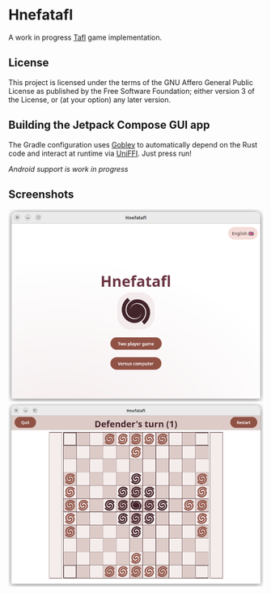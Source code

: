 # Hnefatafl

A work in progress [Tafl](https://en.wikipedia.org/wiki/Tafl_games) game implementation.

## License

This project is licensed under the terms of the GNU Affero General Public License as published by the Free Software Foundation; either version 3 of the License, or (at your option) any later version.

## Building the Jetpack Compose GUI app

The Gradle configuration uses [Gobley](https://github.com/gobley/gobley) to automatically depend on the Rust code and interact at runtime via [UniFFI](https://github.com/mozilla/uniffi-rs). Just press run!

*Android support is work in progress*

## Screenshots

![Main menu](/screenshots/main-menu.png?raw=true "Main menu")
![New game](/screenshots/new-game.png?raw=true "New game")
